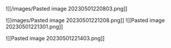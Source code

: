 ![[/images/Pasted image 20230501220803.png]]


![[images/Pasted image 20230501221208.png]]
![[Pasted image 20230501221301.png]]

![[Pasted image 20230501221403.png]]
